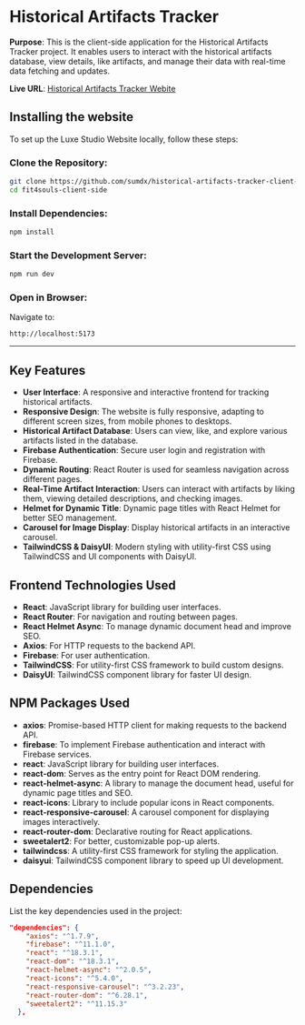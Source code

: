 # Historical Artifacts Tracker

**Purpose**: This is the client-side application for the Historical Artifacts Tracker project. It enables users to interact with the historical artifacts database, view details, like artifacts, and manage their data with real-time data fetching and updates.

**Live URL**: [Historical Artifacts Tracker Webite](https://aistorical-artifacts-tracker.web.app/)

## Installing the website

To set up the Luxe Studio Website locally, follow these steps:

### Clone the Repository:

```bash
git clone https://github.com/sumdx/historical-artifacts-tracker-client-side.git
cd fit4souls-client-side
```

### Install Dependencies:

```bash
npm install
```

### Start the Development Server:

```bash
npm run dev
```

### Open in Browser:

Navigate to:

```
http://localhost:5173
```

---

## Key Features

- **User Interface**: A responsive and interactive frontend for tracking historical artifacts.
- **Responsive Design**: The website is fully responsive, adapting to different screen sizes, from mobile phones to desktops.
- **Historical Artifact Database**: Users can view, like, and explore various artifacts listed in the database.
- **Firebase Authentication**: Secure user login and registration with Firebase.
- **Dynamic Routing**: React Router is used for seamless navigation across different pages.
- **Real-Time Artifact Interaction**: Users can interact with artifacts by liking them, viewing detailed descriptions, and checking images.
- **Helmet for Dynamic Title**: Dynamic page titles with React Helmet for better SEO management.
- **Carousel for Image Display**: Display historical artifacts in an interactive carousel.
- **TailwindCSS & DaisyUI**: Modern styling with utility-first CSS using TailwindCSS and UI components with DaisyUI.
  
## Frontend Technologies Used

- **React**: JavaScript library for building user interfaces.
- **React Router**: For navigation and routing between pages.
- **React Helmet Async**: To manage dynamic document head and improve SEO.
- **Axios**: For HTTP requests to the backend API.
- **Firebase**: For user authentication.
- **TailwindCSS**: For utility-first CSS framework to build custom designs.
- **DaisyUI**: TailwindCSS component library for faster UI design.

## NPM Packages Used

- **axios**: Promise-based HTTP client for making requests to the backend API.
- **firebase**: To implement Firebase authentication and interact with Firebase services.
- **react**: JavaScript library for building user interfaces.
- **react-dom**: Serves as the entry point for React DOM rendering.
- **react-helmet-async**: A library to manage the document head, useful for dynamic page titles and SEO.
- **react-icons**: Library to include popular icons in React components.
- **react-responsive-carousel**: A carousel component for displaying images interactively.
- **react-router-dom**: Declarative routing for React applications.
- **sweetalert2**: For better, customizable pop-up alerts.
- **tailwindcss**: A utility-first CSS framework for styling the application.
- **daisyui**: TailwindCSS component library to speed up UI development.

  
## Dependencies  
List the key dependencies used in the project:  
```json
"dependencies": {
    "axios": "^1.7.9",
    "firebase": "^11.1.0",
    "react": "^18.3.1",
    "react-dom": "^18.3.1",
    "react-helmet-async": "^2.0.5",
    "react-icons": "^5.4.0",
    "react-responsive-carousel": "^3.2.23",
    "react-router-dom": "^6.28.1",
    "sweetalert2": "^11.15.3"
  },
  
